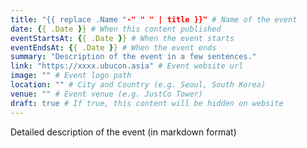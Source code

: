```yaml
---
title: "{{ replace .Name "-" " " | title }}" # Name of the event
date: {{ .Date }} # When this content published
eventStartsAt: {{ .Date }} # When the event starts
eventEndsAt: {{ .Date }} # When the event ends
summary: "Description of the event in a few sentences."
link: "https://xxxx.ubucon.asia" # Event website url
image: "" # Event logo path
location: "" # City and Country (e.g. Seoul, South Korea)
venue: "" # Event venue (e.g. JustCo Tower)
draft: true # If true, this content will be hidden on website
---
```


Detailed description of the event (in markdown format)